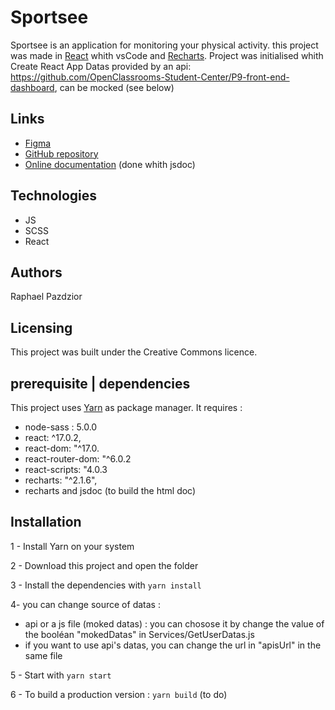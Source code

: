 # Sportsee

Sportsee is an application for monitoring your physical activity. 
this project was made in [React](https://reactjs.org/) whith vsCode and [Recharts](https://recharts.org/).
Project was initialised whith Create React App
Datas provided by an api: https://github.com/OpenClassrooms-Student-Center/P9-front-end-dashboard, can be mocked (see below)


## Links

- [Figma](https://www.figma.com/file/BMomGVZqLZb811mDMShpLu/UI-design-Sportify-FR?node-id=0%3A1)
- [GitHub repository](https://github.com/rpceri/RaphaelPazdzior_12_12112021)
- [Online documentation](https://rpceri.github.io/RaphaelPazdzior_12_12112021/) (done whith jsdoc)


## Technologies
- JS
- SCSS 
- React


## Authors

Raphael Pazdzior


## Licensing

This project was built under the Creative Commons licence.


## prerequisite | dependencies

This project uses [Yarn](https://yarnpkg.com/) as package manager.
It requires :
- node-sass : 5.0.0
- react: ^17.0.2,
- react-dom: "^17.0.
- react-router-dom: "^6.0.2
- react-scripts: "4.0.3
- recharts: "^2.1.6",
- recharts and jsdoc (to build the html doc)

## Installation

1 - Install Yarn on your system

2 - Download this project and open the folder

3 - Install the dependencies with `yarn install`

4- you can change source of datas : 
* api or a js file (moked datas) : you can chosose it by change the value of the booléan "mokedDatas" in Services/GetUserDatas.js 
* if  you want to use api's datas, you can change the url in "apisUrl" in  the same file

5 - Start with `yarn start`

6 - To build a production version : `yarn build` (to do)
